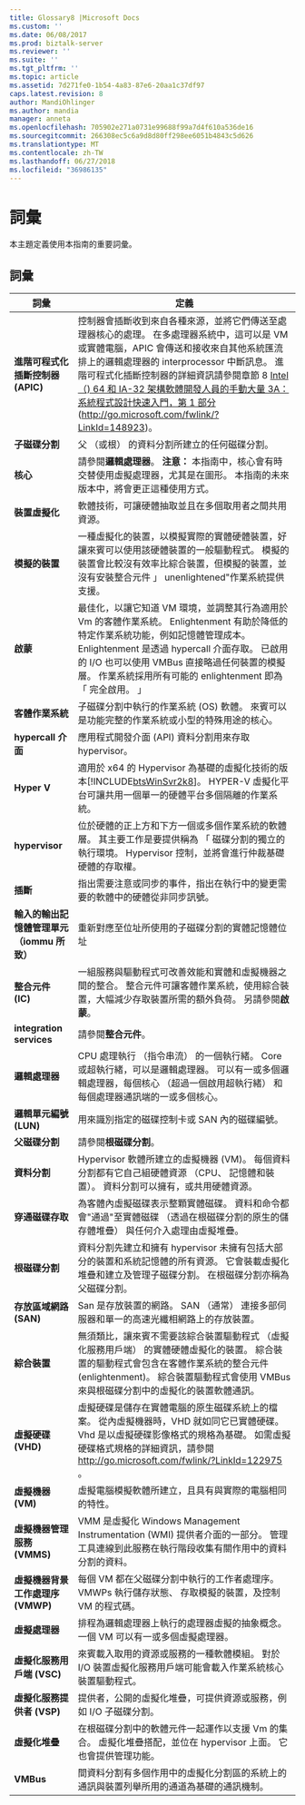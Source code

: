 ```yaml
---
title: Glossary8 |Microsoft Docs
ms.custom: ''
ms.date: 06/08/2017
ms.prod: biztalk-server
ms.reviewer: ''
ms.suite: ''
ms.tgt_pltfrm: ''
ms.topic: article
ms.assetid: 7d271fe0-1b54-4a83-87e6-20aa1c37df97
caps.latest.revision: 8
author: MandiOhlinger
ms.author: mandia
manager: anneta
ms.openlocfilehash: 705902e271a0731e99688f99a7d4f610a536de16
ms.sourcegitcommit: 266308ec5c6a9d8d80ff298ee6051b4843c5d626
ms.translationtype: MT
ms.contentlocale: zh-TW
ms.lasthandoff: 06/27/2018
ms.locfileid: "36986135"
---
```

# <a name="glossary"></a>詞彙
本主題定義使用本指南的重要詞彙。  

## <a name="glossary"></a>詞彙  

|                         詞彙                          |                                                                                                                                                                                                                                                                                                         定義                                                                                                                                                                                                                                                                                                         |
|-------------------------------------------------------|----------------------------------------------------------------------------------------------------------------------------------------------------------------------------------------------------------------------------------------------------------------------------------------------------------------------------------------------------------------------------------------------------------------------------------------------------------------------------------------------------------------------------------------------------------------------------------------------------------------------------|
| **進階可程式化插斷控制器 (APIC)** | 控制器會插斷收到來自各種來源，並將它們傳送至處理器核心的處理。 在多處理器系統中，這可以是 VM 或實體電腦，APIC 會傳送和接收來自其他系統匯流排上的邏輯處理器的 interprocessor 中斷訊息。 進階可程式化插斷控制器的詳細資訊請參閱章節 8 [Intel （) 64 和 IA-32 架構軟體開發人員的手動大量 3A： 系統程式設計快速入門，第 1 部分](http://go.microsoft.com/fwlink/?LinkId=148923)(<http://go.microsoft.com/fwlink/?LinkId=148923>)。 |
|                  **子磁碟分割**                  |                                                                                                                                                                                                                                                                              父 （或根） 的資料分割所建立的任何磁碟分割。                                                                                                                                                                                                                                                                              |
|                       **核心**                        |                                                                                                                                                                                                        請參閱**邏輯處理器**。 **注意：** 本指南中，核心會有時交替使用虛擬處理器，尤其是在圖形。 本指南的未來版本中，將會更正這種使用方式。                                                                                                                                                                                                         |
|               **裝置虛擬化**               |                                                                                                                                                                                                                                                           軟體技術，可讓硬體抽取並且在多個取用者之間共用資源。                                                                                                                                                                                                                                                           |
|                  **模擬的裝置**                  |                                                                                                                                             一種虛擬化的裝置，以模擬實際的實體硬體裝置，好讓來賓可以使用該硬體裝置的一般驅動程式。 模擬的裝置會比較沒有效率比綜合裝置，但模擬的裝置，並沒有安裝整合元件 」 unenlightened"作業系統提供支援。                                                                                                                                             |
|                   **啟蒙**                   |                                                                    最佳化，以讓它知道 VM 環境，並調整其行為適用於 Vm 的客體作業系統。 Enlightenment 有助於降低的特定作業系統功能，例如記憶體管理成本。 Enlightenment 是透過 hypercall 介面存取。 已啟用的 I/O 也可以使用 VMBus 直接略過任何裝置的模擬層。 作業系統採用所有可能的 enlightenment 即為 「 完全啟用。 」                                                                    |
|              **客體作業系統**               |                                                                                                                                                                                                                                    子磁碟分割中執行的作業系統 (OS) 軟體。 來賓可以是功能完整的作業系統或小型的特殊用途的核心。                                                                                                                                                                                                                                     |
|                **hypercall 介面**                |                                                                                                                                                                                                                                                                  應用程式開發介面 (API) 資料分割用來存取 hypervisor。                                                                                                                                                                                                                                                                  |
|                      **Hyper V**                      |                                                                                                                                                                                        適用於 x64 的 Hypervisor 為基礎的虛擬化技術的版本[!INCLUDE[btsWinSvr2k8](../includes/btswinsvr2k8-md.md)]。 HYPER-V 虛擬化平台可讓共用一個單一的硬體平台多個隔離的作業系統。                                                                                                                                                                                        |
|                    **hypervisor**                     |                                                                                                                                                                                 位於硬體的正上方和下方一個或多個作業系統的軟體層。 其主要工作是要提供稱為 「 磁碟分割的獨立的執行環境。 Hypervisor 控制，並將會進行仲裁基礎硬體的存取權。                                                                                                                                                                                  |
|                     **插斷**                     |                                                                                                                                                                                                                                  指出需要注意或同步的事件，指出在執行中的變更需要的軟體中的硬體從非同步訊號。                                                                                                                                                                                                                                  |
|    **輸入的輸出記憶體管理單元 （iommu 所致）**    |                                                                                                                                                                                                                                                                  重新對應至位址所使用的子磁碟分割的實體記憶體位址                                                                                                                                                                                                                                                                   |
|            **整合元件 (IC)**            |                                                                                                                                                                一組服務與驅動程式可改善效能和實體和虛擬機器之間的整合。 整合元件可讓客體作業系統，使用綜合裝置，大幅減少存取裝置所需的額外負荷。 另請參閱**啟蒙**。                                                                                                                                                                 |
|               **integration services**                |                                                                                                                                                                                                                                                                                              請參閱**整合元件**。                                                                                                                                                                                                                                                                                               |
|                 **邏輯處理器**                 |                                                                                                                                                                            CPU 處理執行 （指令串流） 的一個執行緒。 Core 或超執行緒，可以是邏輯處理器。 可以有一或多個邏輯處理器，每個核心 （超過一個啟用超執行緒） 和每個處理器通訊端的一或多個核心。                                                                                                                                                                            |
|             **邏輯單元編號 (LUN)**             |                                                                                                                                                                                                                                                                        用來識別指定的磁碟控制卡或 SAN 內的磁碟編號。                                                                                                                                                                                                                                                                        |
|                 **父磁碟分割**                  |                                                                                                                                                                                                                                                                                                  請參閱**根磁碟分割**。                                                                                                                                                                                                                                                                                                   |
|                     **資料分割**                     |                                                                                                                                                                                                                Hypervisor 軟體所建立的虛擬機器 (VM)。 每個資料分割都有它自己組硬體資源 （CPU、 記憶體和裝置）。 資料分割可以擁有，或共用硬體資源。                                                                                                                                                                                                                 |
|              **穿通磁碟存取**              |                                                                                                                                                                                  為客體內虛擬磁碟表示整顆實體磁碟。 資料和命令都會"通過"至實體磁碟 （透過在根磁碟分割的原生的儲存體堆疊） 與任何介入處理由虛擬堆疊。                                                                                                                                                                                  |
|                  **根磁碟分割**                   |                                                                                                                                                                     資料分割先建立和擁有 hypervisor 未擁有包括大部分的裝置和系統記憶體的所有資源。 它會裝載虛擬化堆疊和建立及管理子磁碟分割。 在根磁碟分割亦稱為父磁碟分割。                                                                                                                                                                      |
|            **存放區域網路 (SAN)**             |                                                                                                                                                                                                                                     San 是存放裝置的網路。 SAN （通常） 連接多部伺服器和單一的高速光纖相網路上的存放裝置。                                                                                                                                                                                                                                      |
|                 **綜合裝置**                  |                                                                                                           無須類比，讓來賓不需要該綜合裝置驅動程式 （虛擬化服務用戶端） 的實體硬體虛擬化的裝置。 綜合裝置的驅動程式會包含在客體作業系統的整合元件 (enlightenment)。 綜合裝置驅動程式會使用 VMBus 來與根磁碟分割中的虛擬化的裝置軟體通訊。                                                                                                           |
|              **虛擬硬碟 (VHD)**              |                                                                                                 虛擬硬碟是儲存在實體電腦的原生磁碟系統上的檔案。 從內虛擬機器時，VHD 就如同它已實體硬碟。 Vhd 是以虛擬硬碟影像格式的規格為基礎。 如需虛擬硬碟格式規格的詳細資訊，請參閱[ http://go.microsoft.com/fwlink/?LinkId=122975 ](http://go.microsoft.com/fwlink/?LinkId=122975)。                                                                                                  |
|               **虛擬機器 (VM)**                |                                                                                                                                                                                                                                                       虛擬電腦模擬軟體所建立，且具有與實際的電腦相同的特性。                                                                                                                                                                                                                                                       |
|     **虛擬機器管理服務 (VMMS)**     |                                                                                                                                                                                                            VMM 是虛擬化 Windows Management Instrumentation (WMI) 提供者介面的一部分。 管理工具連線到此服務在執行階段收集有關作用中的資料分割的資料。                                                                                                                                                                                                             |
|       **虛擬機器背景工作處理序 (VMWP)**       |                                                                                                                                                                                                                                    每個 VM 都在父磁碟分割中執行的工作者處理序。 VMWPs 執行儲存狀態、 存取模擬的裝置，及控制 VM 的程式碼。                                                                                                                                                                                                                                    |
|                 **虛擬處理器**                 |                                                                                                                                                                                                                                            排程為邏輯處理器上執行的處理器虛擬的抽象概念。 一個 VM 可以有一或多個虛擬處理器。                                                                                                                                                                                                                                             |
|        **虛擬化服務用戶端 (VSC)**        |                                                                                                                                                                                                                  來賓載入取用的資源或服務的一種軟體模組。 對於 I/O 裝置虛擬化服務用戶端可能會載入作業系統核心裝置驅動程式。                                                                                                                                                                                                                  |
|       **虛擬化服務提供者 (VSP)**       |                                                                                                                                                                                                                                                   提供者，公開的虛擬化堆疊，可提供資源或服務，例如 I/O 子磁碟分割。                                                                                                                                                                                                                                                   |
|               **虛擬化堆疊**                |                                                                                                                                                                                                         在根磁碟分割中的軟體元件一起運作以支援 Vm 的集合。 虛擬化堆疊搭配，並位在 hypervisor 上面。 它也會提供管理功能。                                                                                                                                                                                                          |
|                       **VMBus**                       |                                                                                                                                                                                                                               間資料分割有多個作用中的虛擬化分割區的系統上的通訊與裝置列舉所用的通道為基礎的通訊機制。                                                                                                                                                                                                                                |

